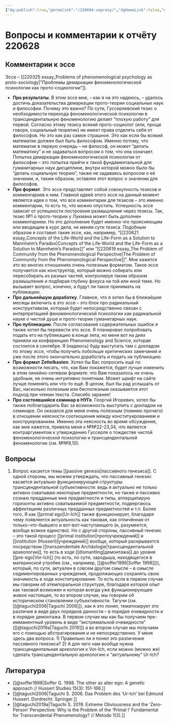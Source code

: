 ```yaml
---
{"dg-publish":true,"permalink":"/220604-voprosy/","dgHomeLink":false,"dgPassFrontmatter":false}
---
```


# Вопросы и комментарии к отчёту 220628
## Комментарии к эссе
Эссе – [[220325 essay_Problems of phenomenological psychology as proto-sociology|”Проблемы демаркации феноменологической психологии как прото-социологии”]].

- **Про результаты**. В этом эссе мне, – как я на это надеюсь, – удалось достичь доказательства демаркации прото-теории социальных наук и философии. Почему это важно? По сути, Гуссерлевский тезис о необходимости перехода феноменологической психологии в трансцендентальную феноменологию делает “плохую работу” для первой. Согласно этому тезису всякий прото-социолог (или, проще говоря, социальный теоретик) не имеет права отделять себя от философов. Но это как раз самое страшное. Это как если бы всякий математик должен был быть философом. Именно потому, что математик в первую очередь – не философ, он может “делать математику” и не задаваться вопросом о том, что она означает. Попытка демаркации феноменологической психологии от философии – это попытка прийти к такой фундаментальной для гуманитарных наук дисциплине, внутри которой можно было бы “делать социальную теорию”, также не задаваясь вопросом о её значении, и, таким образом, оставляя этот вопрос о значении для философов.
- **Про формат**. Это эссе представляет собой совокупность тезисов и комментариев к ним. Главной идеей этого эссе на данный момент является идея о том, что все комментарии для тезисов – это именно комментарии, то есть то, что можно опустить. Успешность эссе зависит от успешности построения размышления через тезисы. Так, тезис №1 о прото-теории у Лукмана может быть дополнен комментарием. Но это дополнение будет именно что проясняющим или вводящим в курс дела, не меняя сути тезиса. Подобным образом я составил такие эссе, как, например, “[[220621 essay_Concepts of the Life-World and the Life-Form as a Solution to Mannheim’s Paradox|Concepts of the Life-World and the Life-Form as a Solution to Mannheim’s Paradox]]” или “[[220619 essay_The Problem of Community from the Phenomenological Perspective|The Problem of Community from the Phenomenological Perspective]]”. Мне кажется это во многих отношениях очень полезным форматом. Такое эссе получается как конструктор, который можно собирать или пересобирать из разных частей, контролируя таким образом размышление и подбирая глубину фокуса на той или иной теме. Но вызывает вопрос, конечно, а будут ли такое принимать на публикацию.
- **Про дальнейшую доработку**. Главное, что я хотел бы в ближайшие месяцы включить в это эссе – это блок про радикальный конструктивизм, который будет непосредственно связан с интерпретацией феноменологической психологии как радикальной науке о чистой душе и прото-теории гуманитарных наук.
- **Про публикацию**. После согласования содержательных ошибок я также хотел бы перевести это эссе. Я планировал попробовать подать его на публикацию в конце лета, но меня вот на днях приняли на конференцию Phenomenology and Science, которая состоится в сентябре. Я (надеюсь) буду выступать там с докладом по этому эссе, чтобы получить побольше критических замечаний и уже после этого окончательно доработать и подать на публикацию.
- **Про формат Zettelkasten**. Хотел бы Вас попросить ещё по возможности писать, что, как Вам покажется, будет лучше изменить в этом линейно-сетевом формате: что Вам показалось не очень удобным, не очень интуитивно понятным. Может шрифт на сайте лучше поменять или что-то ещё. В целом, был бы рад услышать от Вас, насколько полезным или бесполезным оказывается этот подход при чтении текста. Спасибо заранее!
- **Про состоявшийся семинар в НУГе**. Георгий Игоревич, хотел бы также поблагодарить Вас за возможность выступить с докладом на семинаре. Он оказался для меня очень полезным (помимо прочего) в отношении неясности соотношения между конституированием и конструированием. Именно эта неясность во время обсуждения, как мне кажется, привела меня к №№22-23,34, что является контраргументом к утверждению Гуссерля о тождестве чистой феноменологической психологии и трансцендентальной феноменологии (см. №№8,10).

## Вопросы
1. Вопрос касается темы [[passive genesis|пассивного генезиса]]. С одной стороны, мы можем утверждать, что пассивный генезис касается актуально функционирующей структуры трансцендентальной субъективности: ведь я актуально не только активно схватываю некоторые предметности, но также и пассивно сознаю предданные мне предметности и типы, апперципирую горизонты активно схватываемой предметности, подвергаюсь аффектациям различных предданных предметностей и т.п. Более того, Я как [[primal ego|Ur-Ich]] также функционирует, благодаря чему появляется актуальность как таковая, как отличённая от только-что-бывшего и вот-вот-наступающего (и, разумеется, вообще всякое единство). Но с другой стороны, пассивный генезис – это такой процесс [[primal institution|протоучреждений]] и [[institution (Husserl)|учреждений]] вообще, который раскрывается посредством [[transzendentale Archäologie|трансцендентальной археологии]], то есть в ходе [[dismantling|демонтажа]] до уровня [[pre-ego|Vor-Ich]] (то есть, по сути, зародыша, находящегося в материнской утробее (см., например, [[@soffer1998|Soffer 1998]])), который, по сути, актуален в совсем другом смысле – в смысле седиментированных учреждений, продолжающих сохранять свою значимость в ходе конституирования. То есть если в первом случае мы говорим об атемпоральной структуре, благодаря которой опыт как таковой возможен и которая всегда уже функционирующее живое настоящее, то во втором случае, мы говорим об историческом становлении субъективности. Тагучи (см. [[@taguchi2006|Taguchi 2006]]), как я это понял, тематизирует это различие в виде двух порядков данности – в порядке очевидности и в порядке демонтажа. В первом случае мы как бы получаем пре-имманентный уровень в виде “экстремальной очевидности” ([[@taguchi2019a|Taguchi 2019]]) а во втором случае мы получаем его с помощью абстрагирования и не непосредственно. У меня здесь два вопроса. 1) Правильно ли я понял это различение пассивного генезиса? 2) А для чего нам вообще нужна трансцендентальная археология к Vor-Ich, если можно (можно же) сделать трансцендентальную археологию к “актуальному” Ur-Ich? 




## Литература
- [[@soffer1998|Soffer G. 1998. The other as alter ego: A genetic approach // Husserl Studies 15(3): 151-166.]]
- [[@taguchi2006|Taguchi S. 2006. Das Problem des ‘Ur-Ich’ bei Edmund Husserl. Dordrecht: Springer.]]
- [[@taguchi2019a|Taguchi S. 2019. Extreme Obviousness and the ‘Zero-Person’ Perspective: Why is the Problem of the ‘Primal I’ Fundamental for Transcendental Phenomenology? // Metodo 1(3).]]


